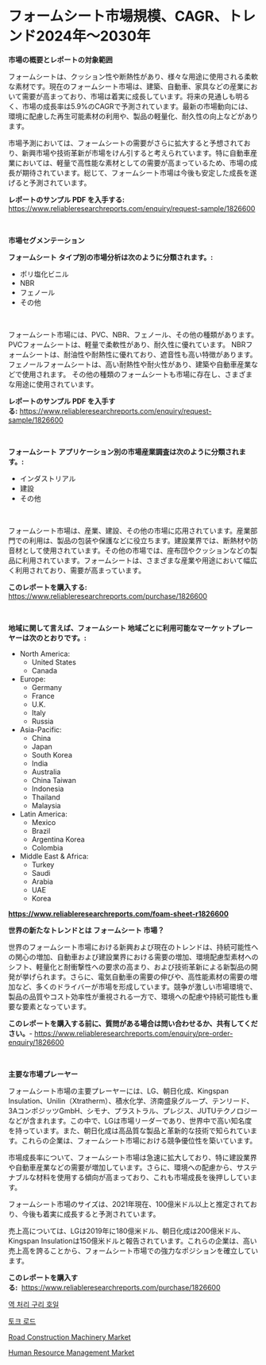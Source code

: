 <p><h1>フォームシート市場規模、CAGR、トレンド2024年〜2030年</h1></p><p><strong>市場の概要とレポートの対象範囲</strong></p>
<p><p>フォームシートは、クッション性や断熱性があり、様々な用途に使用される柔軟な素材です。現在のフォームシート市場は、建築、自動車、家具などの産業において需要が高まっており、市場は着実に成長しています。将来の見通しも明るく、市場の成長率は5.9%のCAGRで予測されています。最新の市場動向には、環境に配慮した再生可能素材の利用や、製品の軽量化、耐久性の向上などがあります。</p><p>市場予測においては、フォームシートの需要がさらに拡大すると予想されており、新興市場や技術革新が市場をけん引すると考えられています。特に自動車産業においては、軽量で高性能な素材としての需要が高まっているため、市場の成長が期待されています。総じて、フォームシート市場は今後も安定した成長を遂げると予測されています。</p></p>
<p><strong>レポートのサンプル PDF を入手する:</strong> <a href="https://www.reliableresearchreports.com/enquiry/request-sample/1826600">https://www.reliableresearchreports.com/enquiry/request-sample/1826600</a></p>
<p>&nbsp;</p>
<p><strong>市場セグメンテーション</strong></p>
<p><strong>フォームシート タイプ別の市場分析は次のように分類されます。:</strong></p>
<p><ul><li>ポリ塩化ビニル</li><li>NBR</li><li>フェノール</li><li>その他</li></ul></p>
<p>&nbsp;</p>
<p><p>フォームシート市場には、PVC、NBR、フェノール、その他の種類があります。 PVCフォームシートは、軽量で柔軟性があり、耐久性に優れています。 NBRフォームシートは、耐油性や耐熱性に優れており、遮音性も高い特徴があります。 フェノールフォームシートは、高い耐熱性や耐火性があり、建築や自動車産業などで使用されます。 その他の種類のフォームシートも市場に存在し、さまざまな用途に使用されています。</p></p>
<p><strong>レポートのサンプル PDF を入手する:</strong>&nbsp;<a href="https://www.reliableresearchreports.com/enquiry/request-sample/1826600">https://www.reliableresearchreports.com/enquiry/request-sample/1826600</a></p>
<p>&nbsp;</p>
<p><strong> フォームシート アプリケーション別の市場産業調査は次のように分類されます。:</strong></p>
<p><ul><li>インダストリアル</li><li>建設</li><li>その他</li></ul></p>
<p>&nbsp;</p>
<p><p>フォームシート市場は、産業、建設、その他の市場に応用されています。産業部門での利用は、製品の包装や保護などに役立ちます。建設業界では、断熱材や防音材として使用されています。その他の市場では、座布団やクッションなどの製品に利用されています。フォームシートは、さまざまな産業や用途において幅広く利用されており、需要が高まっています。</p></p>
<p><strong>このレポートを購入する:</strong>&nbsp; <a href="https://www.reliableresearchreports.com/purchase/1826600">https://www.reliableresearchreports.com/purchase/1826600</a></p>
<p>&nbsp;</p>
<p><strong>地域に関して言えば、フォームシート 地域ごとに利用可能なマーケットプレーヤーは次のとおりです。:</strong></p>
<p><ul>
    <li>
        North America:
        <ul>
            <li>United States</li>
            <li>Canada</li>
        </ul>
    </li>
    <li>
        Europe:
        <ul>
            <li>Germany</li>
            <li>France</li>
            <li>U.K.</li>
            <li>Italy</li>
            <li>Russia</li>
        </ul>
    </li>
    <li>
        Asia-Pacific:
        <ul>
            <li>China</li>
            <li>Japan</li>
            <li>South Korea</li>
            <li>India</li>
            <li>Australia</li>
            <li>China Taiwan</li>
            <li>Indonesia</li>
            <li>Thailand</li>
            <li>Malaysia</li>
        </ul>
    </li>
    <li>
        Latin America:
        <ul>
            <li>Mexico</li>
            <li>Brazil</li>
            <li>Argentina Korea</li>
            <li>Colombia</li>
        </ul>
    </li>
    <li>
        Middle East & Africa:
        <ul>
            <li>Turkey</li>
            <li>Saudi</li>
            <li>Arabia</li>
            <li>UAE</li>
            <li>Korea</li>
        </ul>
    </li>
    </ul></p>
<p><strong><a href="https://www.reliableresearchreports.com/foam-sheet-r1826600">https://www.reliableresearchreports.com/foam-sheet-r1826600</a></strong>&nbsp;</p>
<p><strong>世界の新たなトレンドとは フォームシート 市場？</strong></p>
<p><p>世界のフォームシート市場における新興および現在のトレンドは、持続可能性への関心の増加、自動車および建設業界における需要の増加、環境配慮型素材へのシフト、軽量化と耐衝撃性への要求の高まり、および技術革新による新製品の開発が挙げられます。さらに、電気自動車の需要の伸びや、高性能素材の需要の増加など、多くのドライバーが市場を形成しています。競争が激しい市場環境で、製品の品質やコスト効率性が重視される一方で、環境への配慮や持続可能性も重要な要素となっています。</p></p>
<p><strong>このレポートを購入する前に、質問がある場合は問い合わせるか、共有してください。</strong>- <a href="https://www.reliableresearchreports.com/enquiry/pre-order-enquiry/1826600">https://www.reliableresearchreports.com/enquiry/pre-order-enquiry/1826600</a></p>
<p>&nbsp;</p>
<p><strong>主要な市場プレーヤー</strong></p>
<p><p>フォームシート市場の主要プレーヤーには、LG、朝日化成、Kingspan Insulation、Unilin（Xtratherm）、積水化学、济南盛泉グループ、テンリード、3AコンポジッツGmbH、シモナ、プラストラル、プレジス、JUTUテクノロジーなどが含まれます。この中で、LGは市場リーダーであり、世界中で高い知名度を持っています。また、朝日化成は高品質な製品と革新的な技術で知られています。これらの企業は、フォームシート市場における競争優位性を築いています。</p><p>市場成長率について、フォームシート市場は急速に拡大しており、特に建設業界や自動車産業などの需要が増加しています。さらに、環境への配慮から、サステナブルな材料を使用する傾向が高まっており、これも市場成長を後押ししています。</p><p>フォームシート市場のサイズは、2021年現在、100億米ドル以上と推定されており、今後も着実に成長すると予測されています。</p><p>売上高については、LGは2019年に180億米ドル、朝日化成は200億米ドル、Kingspan Insulationは150億米ドルと報告されています。これらの企業は、高い売上高を誇ることから、フォームシート市場での強力なポジションを確立しています。</p></p>
<p><strong>このレポートを購入する:</strong>&nbsp;&nbsp;<a href="https://www.reliableresearchreports.com/purchase/1826600">https://www.reliableresearchreports.com/purchase/1826600</a></p>
<p><p><a href="https://medium.com/@snake68678/2024%EB%85%84%EB%B6%80%ED%84%B0-2031%EB%85%84%EA%B9%8C%EC%A7%80%EC%9D%98-%EA%B8%B0%EA%B0%84%EC%97%90-%EB%8C%80%ED%95%9C-%EC%97%AD%EC%9C%BC%EB%A1%9C-%EC%B2%98%EB%A6%AC%EB%90%9C-%EA%B5%AC%EB%A6%AC-%ED%98%B8%EC%9D%BC-%EC%8B%9C%EC%9E%A5-%EB%B6%84%EC%84%9D-%EB%B0%8F-%ED%81%AC%EA%B8%B0-%EC%98%88%EC%B8%A1-79d01c35e208">역 처리 구리 호일</a></p><p><a href="https://medium.com/@karenturner47/%ED%86%A0%ED%81%AC-%EB%A1%9C%EB%93%9C-%EC%8B%9C%EC%9E%A5-%EC%A7%80%ED%91%9C-%ED%95%B4%EC%84%9D-%EC%8B%9C%EC%9E%A5-%EC%A0%90%EC%9C%A0%EC%9C%A8-%ED%8A%B8%EB%A0%8C%EB%93%9C-%EB%B0%8F-%EC%84%B1%EC%9E%A5-%ED%8C%A8%ED%84%B4-9fcda48c36e2">토크 로드</a></p><p><a href="https://www.linkedin.com/pulse/road-construction-machinery-market-key-successful-business-jrw0e?trackingId=%2BlILuytoOjh%2BolU7L2nB%2BA%3D%3D">Road Construction Machinery Market</a></p><p><a href="https://www.linkedin.com/pulse/human-resource-management-market-analysis-sze-forecasted-period-fx8af?trackingId=FuFnepvha4W87xcugQou7g%3D%3D">Human Resource Management Market</a></p></p>